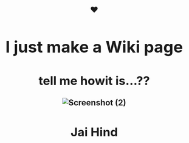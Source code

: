 <h2 align="center"> ❤️ <h/2>
<h1 align="center"> I just make a Wiki page </h1>
<h2 align="center"> tell me howit is...?? </h2>

![Screenshot (2)](https://github.com/harshsinghcs/MY-PROJECT/assets/115187902/dfd3c8a0-a25e-4ea3-8298-66aa511b5c28)

<h2 align="center"> Jai Hind <h/2>
